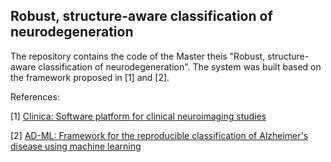 ## Robust, structure-aware classification of neurodegeneration


The repository contains the code of the Master theis "Robust, structure-aware classification of neurodegeneration". 
The system was built based on the framework proposed in [1] and [2]. 

References: 

[1] [Clinica: Software platform for clinical neuroimaging studies](https://github.com/aramis-lab/clinica)

[2] [AD-ML: Framework for the reproducible classification of Alzheimer's disease using machine learning](https://github.com/aramis-lab/AD-ML)
